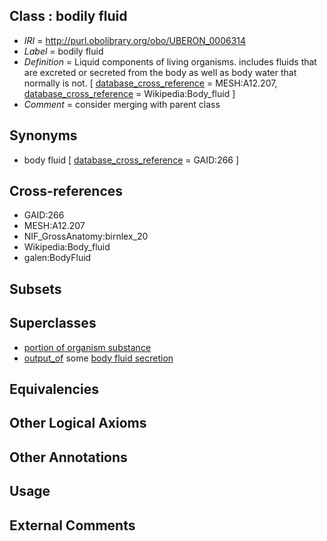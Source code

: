 
## Class : bodily fluid

 * *IRI* = http://purl.obolibrary.org/obo/UBERON_0006314
 * *Label* = bodily fluid
 * *Definition* = Liquid components of living organisms. includes fluids that are excreted or secreted from the body as well as body water that normally is not. [ [database_cross_reference](../../ef/oboInOwl#hasDbXref.md) = MESH:A12.207, [database_cross_reference](../../ef/oboInOwl#hasDbXref.md) = Wikipedia:Body_fluid ]
 * *Comment* = consider merging with parent class

## Synonyms

 * body fluid [ [database_cross_reference](../../ef/oboInOwl#hasDbXref.md) = GAID:266 ]

## Cross-references

 * GAID:266
 * MESH:A12.207
 * NIF_GrossAnatomy:birnlex_20
 * Wikipedia:Body_fluid
 * galen:BodyFluid

## Subsets


## Superclasses

 * [portion of organism substance](../../UBERON/63/UBERON_0000463.md)
 * [output_of](../../core#output/of/core#output_of.md) some [body fluid secretion](../../GO/89/GO_0007589.md)

## Equivalencies


## Other Logical Axioms


## Other Annotations


## Usage


## External Comments

